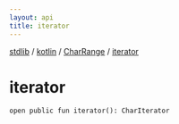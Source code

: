 ```yaml
---
layout: api
title: iterator
---
```

[stdlib](../../index.html) / [kotlin](../index.html) / [CharRange](index.html) / [iterator](iterator.html)

# iterator

```
open public fun iterator(): CharIterator
```
